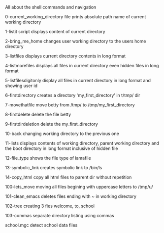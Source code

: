All about the shell commands and navigation

0-current_working_directory file prints absolute path name of current working directory

1-listit script displays content of current directory

2-bring_me_home changes user working directory to the users home directory

3-listfiles displays current directory contents in long format

4-listmorefiles displays all files in current directory even hidden files in long format

5-listfilesdigitonly display all files in current directory in long format and showing user id

6-firstdirectory creates a directory 'my_first_directory' in t/tmp/ dir

7-movethatfile move betty from /tmp/ to /tmp/my_first_directory

8-firstdelete delete the file betty

9-firstdirdeletion delete the my_first_directory

10-back changing working directory to the previous one

11-lists displays contents of working directory, parent working directory and the boot directory in long format inclusive of hidden file

12-file_type shows the file type of iamafile

13-symbolic_link creates symbolic link to /bin/ls 

14-copy_html copy all html files to parent dir without repetition

100-lets_move moving all files begining with uppercase letters to /tmp/u/

101-clean_emacs deletes files ending with ~ in working directory

102-tree creating 3 fies welcome, to, school

103-commas separate directory listing using commas

school.mgc detect school data files

